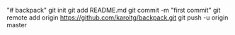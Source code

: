 "# backpack"  git init git add README.md git commit -m "first commit" git remote add origin https://github.com/karoltg/backpack.git git push -u origin master
